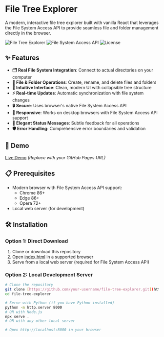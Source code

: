 # File Tree Explorer

A modern, interactive file tree explorer built with vanilla React that leverages the File System Access API to provide seamless file and folder management directly in the browser.

![File Tree Explorer](https://img.shields.io/badge/React-18.x-blue)
![File System Access API](https://img.shields.io/badge/File%20System%20Access%20API-Supported-green)
![License](https://img.shields.io/badge/License-MIT-yellow)

## ✨ Features

- **🗂️ Real File System Integration**: Connect to actual directories on your computer
- **📁 File & Folder Operations**: Create, rename, and delete files and folders
- **🎯 Intuitive Interface**: Clean, modern UI with collapsible tree structure
- **⚡ Real-time Updates**: Automatic synchronization with file system changes
- **🔒 Secure**: Uses browser's native File System Access API
- **📱 Responsive**: Works on desktop browsers with File System Access API support
- **🎨 Elegant Status Messages**: Subtle feedback for all operations
- **🛡️ Error Handling**: Comprehensive error boundaries and validation

## 🚀 Demo

[Live Demo](https://your-username.github.io/file-tree-explorer) *(Replace with your GitHub Pages URL)*

## 📋 Prerequisites

- Modern browser with File System Access API support:
  - Chrome 86+
  - Edge 86+
  - Opera 72+
- Local web server (for development)

## 🛠️ Installation

### Option 1: Direct Download
1. Clone or download this repository
2. Open [index.html](cci:7://file:///Users/Mani/Desktop/tree/index.html:0:0-0:0) in a supported browser
3. Serve from a local web server (required for File System Access API)

### Option 2: Local Development Server
```bash
# Clone the repository
git clone [https://github.com/your-username/file-tree-explorer.git](https://github.com/your-username/file-tree-explorer.git)
cd file-tree-explorer

# Serve with Python (if you have Python installed) 
python -m http.server 8000
# OR with Node.js
npx serve .
# OR with any other local server

# Open http://localhost:8000 in your browser
